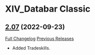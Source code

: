 # XIV_Databar Classic

## [2.07](https://github.com/ZelionGG/XIV_Databar_classic/tree/v2.07) (2022-09-23)

[Full Changelog](https://github.com/ZelionGG/XIV_Databar_classic/compare/v2.07...v2.06.01) [Previous Releases](https://github.com/ZelionGG/XIV_Databar_classic/releases)

- Added Tradeskills.
